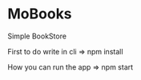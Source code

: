 MoBooks
===========

Simple BookStore

First to do write in cli => npm install 

How you can run the app => npm start 
